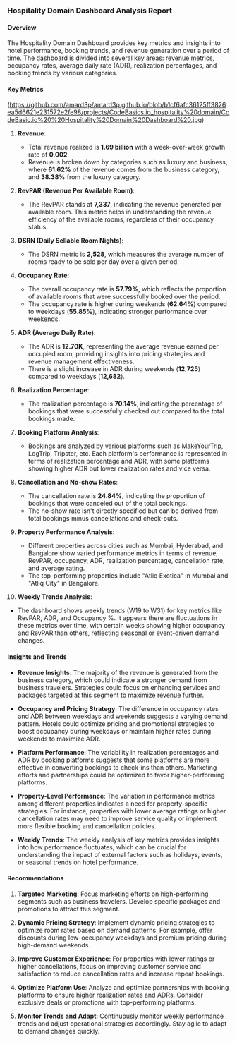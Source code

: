 ### Hospitality Domain Dashboard Analysis Report

#### Overview

The Hospitality Domain Dashboard provides key metrics and insights into hotel performance, booking trends, and revenue generation over a 
period of time. The dashboard is divided into several key areas: revenue metrics, occupancy rates, average daily rate (ADR), realization 
percentages, and booking trends by various categories.

#### Key Metrics
(https://github.com/amard3p/amard3p.github.io/blob/b1cf6afc36125ff3826ea5d6621e231572e2fe98/projects/CodeBasics.io_hospitality%20domain/CodeBasic.io%20%20Hospitality%20Domain%20Dashboard%20.jpg)
1. **Revenue**:  
   - Total revenue realized is **1.69 billion** with a week-over-week growth rate of **0.002**.
   - Revenue is broken down by categories such as luxury and business, where **61.62%** of the revenue comes from the business category, 
     and **38.38%** from the luxury category.

2. **RevPAR (Revenue Per Available Room)**:  
   - The RevPAR stands at **7,337**, indicating the revenue generated per available room. This metric helps in understanding the revenue
     efficiency of the available rooms, regardless of their occupancy status.

3. **DSRN (Daily Sellable Room Nights)**:  
   - The DSRN metric is **2,528**, which measures the average number of rooms ready to be sold per day over a given period.

4. **Occupancy Rate**:  
   - The overall occupancy rate is **57.79%**, which reflects the proportion of available rooms that were successfully booked over the period.
   - The occupancy rate is higher during weekends (**62.64%**) compared to weekdays (**55.85%**), indicating stronger performance over weekends.

5. **ADR (Average Daily Rate)**:  
   - The ADR is **12.70K**, representing the average revenue earned per occupied room, providing insights into pricing strategies and revenue 
     management effectiveness.
   - There is a slight increase in ADR during weekends (**12,725**) compared to weekdays (**12,682**).

6. **Realization Percentage**:  
   - The realization percentage is **70.14%**, indicating the percentage of bookings that were successfully checked out compared to the total 
    bookings made.

7. **Booking Platform Analysis**:  
   - Bookings are analyzed by various platforms such as MakeYourTrip, LogTrip, Tripster, etc. Each platform's performance is represented in 
      terms of realization percentage and ADR, with some platforms showing higher ADR but lower realization rates and vice versa.
   
8. **Cancellation and No-show Rates**:  
   - The cancellation rate is **24.84%**, indicating the proportion of bookings that were canceled out of the total bookings.
   - The no-show rate isn't directly specified but can be derived from total bookings minus cancellations and check-outs.

9. **Property Performance Analysis**:  
   - Different properties across cities such as Mumbai, Hyderabad, and Bangalore show varied performance metrics in terms of revenue, RevPAR, 
      occupancy, ADR, realization percentage, cancellation rate, and average rating.
   - The top-performing properties include "Atliq Exotica" in Mumbai and "Atliq City" in Bangalore.

10. **Weekly Trends Analysis**:  
   - The dashboard shows weekly trends (W19 to W31) for key metrics like RevPAR, ADR, and Occupancy %. It appears there are fluctuations in
      these metrics over time, with certain weeks showing higher occupancy and RevPAR than others, reflecting seasonal or event-driven demand changes.

#### Insights and Trends

- **Revenue Insights**: The majority of the revenue is generated from the business category, which could indicate a stronger demand from business 
   travelers. Strategies could focus on enhancing services and packages targeted at this segment to maximize revenue further.
  
- **Occupancy and Pricing Strategy**: The difference in occupancy rates and ADR between weekdays and weekends suggests a varying demand pattern. 
    Hotels could optimize pricing and promotional strategies to boost occupancy during weekdays or maintain higher rates during weekends to 
    maximize ADR.

- **Platform Performance**: The variability in realization percentages and ADR by booking platforms suggests that some platforms are more 
    effective in converting bookings to check-ins than others. Marketing efforts and partnerships could be optimized to favor higher-performing 
    platforms.

- **Property-Level Performance**: The variation in performance metrics among different properties indicates a need for property-specific strategies.
    For instance, properties with lower average ratings or higher cancellation rates may need to improve service quality or implement more flexible 
    booking and cancellation policies.

- **Weekly Trends**: The weekly analysis of key metrics provides insights into how performance fluctuates, which can be crucial for understanding
    the impact of external factors such as holidays, events, or seasonal trends on hotel performance.

#### Recommendations

1. **Targeted Marketing**: Focus marketing efforts on high-performing segments such as business travelers. Develop specific packages and promotions 
                            to attract this segment.

2. **Dynamic Pricing Strategy**: Implement dynamic pricing strategies to optimize room rates based on demand patterns. For example, offer discounts 
                          during low-occupancy weekdays and premium pricing during high-demand weekends.

3. **Improve Customer Experience**: For properties with lower ratings or higher cancellations, focus on improving customer service and satisfaction
                                    to reduce cancellation rates and increase repeat bookings.

4. **Optimize Platform Use**: Analyze and optimize partnerships with booking platforms to ensure higher realization rates and ADRs. Consider 
                              exclusive deals or promotions with top-performing platforms.

5. **Monitor Trends and Adapt**: Continuously monitor weekly performance trends and adjust operational strategies accordingly. Stay agile to 
                                  adapt to demand changes quickly.
